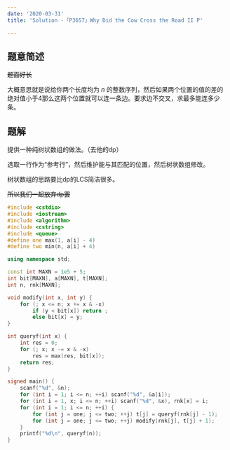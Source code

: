 ```yaml
---
date: '2020-03-31'
title: 'Solution -「P3657」Why Did the Cow Cross the Road II P'

---
```


## 题意简述

~~题面好长~~

大概意思就是说给你两个长度均为 $n$ 的整数序列，然后如果两个位置的值的差的绝对值小于4那么这两个位置就可以连一条边。要求边不交叉，求最多能连多少条。

## 题解

提供一种纯树状数组的做法。（去他的dp）

选取一行作为“参考行”，然后维护能与其匹配的位置，然后树状数组修改。

树状数组的思路要比dp的LCS简洁很多。

~~所以我们一起放弃dp罢~~

```cpp
#include <cstdio>
#include <iostream>
#include <algorithm>
#include <cstring>
#include <queue>
#define one max(1, a[i] - 4)
#define two min(n, a[i] + 4)

using namespace std;

const int MAXN = 1e5 + 5;
int bit[MAXN], a[MAXN], t[MAXN];
int n, rnk[MAXN];

void modify(int x, int y) {
	for (; x <= n; x += x & -x)
		if (y < bit[x]) return ;
		else bit[x] = y;
}

int queryf(int x) {
	int res = 0;
	for (; x; x -= x & -x)
		res = max(res, bit[x]);
	return res;
}

signed main() {
	scanf("%d", &n);
	for (int i = 1; i <= n; ++i) scanf("%d", &a[i]);
	for (int i = 1, x; i <= n; ++i) scanf("%d", &x), rnk[x] = i;
	for (int i = 1; i <= n; ++i) {
		for (int j = one; j <= two; ++j) t[j] = queryf(rnk[j] - 1);
		for (int j = one; j <= two; ++j) modify(rnk[j], t[j] + 1);
	}
	printf("%d\n", queryf(n));
}
```